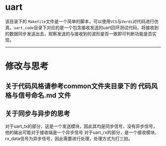 # uart
该目录下的 `Makefile`文件是一个简单的脚本，可以使用`VCS`与`Verdi`对代码进行仿真。`uart_code`目录下对应的是一个包含接收发送的uart回环测试代码，将接收到的数据同步发送出去，观察发送的与接收到的波形是否一致即可判断功能是否实现。

-----
# 修改与思考

## 关于代码风格请参考common文件夹目录下的 代码风格与信号命名.md 文件

## 关于同步与异步的思考

对于uart_tx的部分，这是一个发送模块，因此其均是同步信号，没有异步信号，他的输出可能对于接收端是一个异步信号
对于uart_rx的部分，是一个接收模块，rx_data信号为异步信号，因此需要进行处理，处理方式为打三拍。



